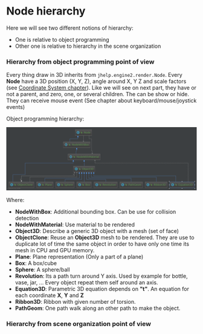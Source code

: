 # Node hierarchy

Here we will see two different notions of hierarchy:
* One is relative to object programming
* Other one is relative to hierarchy in the scene organization

### Hierarchy from object programming point of view

Every thing draw in 3D inherits from `jhelp.engine2.render.Node`.
Every **Node** have a 3D position (X, Y, Z), angle around X, Y Z and scale
factors (see [Coordinate System chapter](02_CoordinateSystem.md)).
Like we will see on next part, they have or not a parent, and zero, one,
or several children.
The can be show or hide.
They can receive mouse event (See chapter about keyboard/mouse/joystick events)

Object programming hierarchy:

![Node object programming hierarchy](images/NodeHierachyObjectProgramming.png)

Where:
* **NodeWithBox**: Additional bounding box. Can be use for collision detection
* **NodeWithMaterial**: Use material to be rendered
* **Object3D**: Describe a generic 3D object with a mesh (set of face)
* **ObjectClone**: Reuse an **Object3D** mesh to be rendered.
                   They are use to duplicate lot of time the same object
                   in order to have only one time its mesh in CPU and GPU memory.
* **Plane**: Plane representation (Only a part of a plane)
* **Box**: A box/cube
* **Sphere**: A sphere/ball
* **Revolution**: Its a path turn around Y axis. Used by example for
                  bottle, vase, jar, ... Every object repeat them self around an axis.
* **Equation3D**: Parametric 3D equation depends on **"t"**.
                  An equation for each coordinate **X**, **Y** and **Z**
* **Ribbon3D**: Ribbon with given number of torsion.
* **PathGeom**: One path walk along an other path to make the object.

### Hierarchy from scene organization point of view

